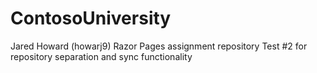 # ContosoUniversity

Jared Howard (howarj9) Razor Pages assignment repository
Test #2 for repository separation and sync functionality